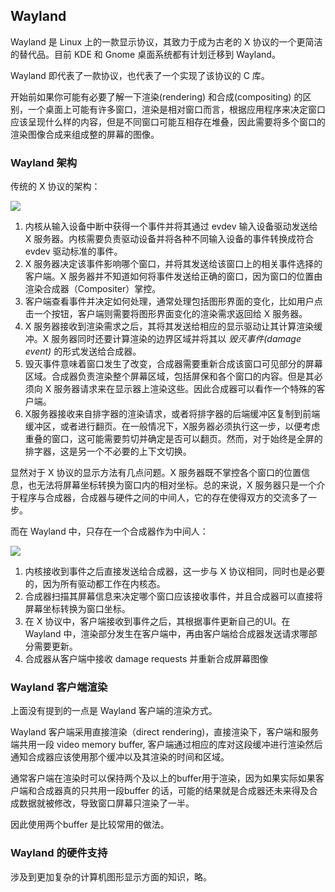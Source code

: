 ## Wayland

Wayland 是 Linux 上的一款显示协议，其致力于成为古老的 X 协议的一个更简洁的替代品。目前 KDE 和 Gnome 桌面系统都有计划迁移到 Wayland。

Wayland 即代表了一款协议，也代表了一个实现了该协议的 C 库。

开始前如果你可能有必要了解一下渲染(rendering) 和合成(compositing) 的区别，一个桌面上可能有许多窗口，渲染是相对窗口而言，根据应用程序来决定窗口应该呈现什么样的内容，但是不同窗口可能互相存在堆叠，因此需要将多个窗口的渲染图像合成来组成整的屏幕的图像。

### Wayland 架构

传统的 X 协议的架构：

![](https://wayland.freedesktop.org/x-architecture.png)

1. 内核从输入设备中断中获得一个事件并将其通过 evdev 输入设备驱动发送给 X 服务器。内核需要负责驱动设备并将各种不同输入设备的事件转换成符合 evdev 驱动标准的事件。
2. X 服务器决定该事件影响哪个窗口，并将其发送给该窗口上的相关事件选择的客户端。X 服务器并不知道如何将事件发送给正确的窗口，因为窗口的位置由渲染合成器（Compositer）掌控。
3. 客户端查看事件并决定如何处理，通常处理包括图形界面的变化，比如用户点击一个按钮，客户端则需要将图形界面变化的渲染需求返回给 X 服务器。
4. X 服务器接收到渲染需求之后，其将其发送给相应的显示驱动让其计算渲染缓冲。X 服务器同时还要计算渲染的边界区域并将其以 *毁灭事件(damage event)* 的形式发送给合成器。
5. 毁灭事件意味着窗口发生了改变，合成器需要重新合成该窗口可见部分的屏幕区域。合成器负责渲染整个屏幕区域，包括屏保和各个窗口的内容。但是其必须向 X 服务器请求来在显示器上渲染这些。因此合成器可以看作一个特殊的客户端。
6. X服务器接收来自排字器的渲染请求，或者将排字器的后端缓冲区复制到前端缓冲区，或者进行翻页。在一般情况下，X服务器必须执行这一步，以便考虑重叠的窗口，这可能需要剪切并确定是否可以翻页。然而，对于始终是全屏的排字器，这是另一个不必要的上下文切换。

显然对于 X 协议的显示方法有几点问题。X 服务器既不掌控各个窗口的位置信息，也无法将屏幕坐标转换为窗口内的相对坐标。总的来说，X 服务器只是一个介于程序与合成器，合成器与硬件之间的中间人，它的存在使得双方的交流多了一步。

而在 Wayland 中，只存在一个合成器作为中间人：

![](https://wayland.freedesktop.org/wayland-architecture.png)

1. 内核接收到事件之后直接发送给合成器，这一步与 X 协议相同，同时也是必要的，因为所有驱动都工作在内核态。
2. 合成器扫描其屏幕信息来决定哪个窗口应该接收事件，并且合成器可以直接将屏幕坐标转换为窗口坐标。
3. 在 X 协议中，客户端接收到事件之后，其根据事件更新自己的UI。在 Wayland 中，渲染部分发生在客户端中，再由客户端给合成器发送请求哪部分需要更新。
4. 合成器从客户端中接收 damage requests 并重新合成屏幕图像

### Wayland 客户端渲染

上面没有提到的一点是 Wayland 客户端的渲染方式。

Wayland 客户端采用直接渲染（direct rendering)，直接渲染下，客户端和服务端共用一段 video memory buffer, 客户端通过相应的库对这段缓冲进行渲染然后通知合成器应该使用那个缓冲以及其渲染的时间和区域。

通常客户端在渲染时可以保持两个及以上的buffer用于渲染，因为如果实际如果客户端和合成器真的只共用一段buffer 的话，可能的结果就是合成器还未来得及合成数据就被修改，导致窗口屏幕只渲染了一半。

因此使用两个buffer 是比较常用的做法。

### Wayland 的硬件支持

涉及到更加复杂的计算机图形显示方面的知识，略。